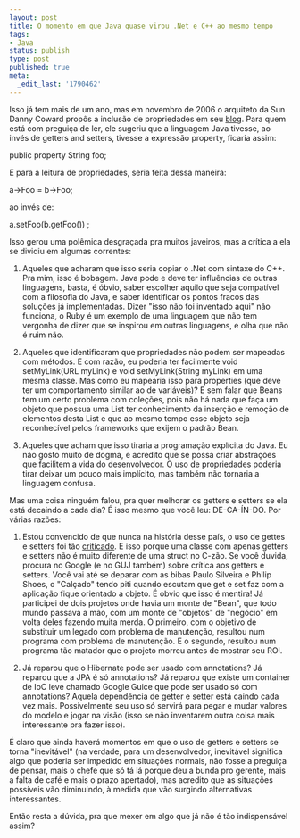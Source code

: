 ```yaml
---
layout: post
title: O momento em que Java quase virou .Net e C++ ao mesmo tempo
tags:
- Java
status: publish
type: post
published: true
meta:
  _edit_last: '1790462'
---
```


Isso já tem mais de um ano, mas em novembro de 2006 o arquiteto da Sun Danny Coward propôs a inclusão de propriedades em seu [blog](http://blogs.sun.com/dannycoward/date/20061102). Para quem está com preguiça de ler, ele sugeriu que a linguagem Java tivesse, ao invés de getters and setters, tivesse a expressão property, ficaria assim:

public property String foo;

E para a leitura de propriedades, seria feita dessa maneira:

a-&gt;Foo = b-&gt;Foo;

ao invés de:

a.setFoo(b.getFoo()) ;

Isso gerou uma polêmica desgraçada pra muitos javeiros, mas a crítica a ela se dividiu em algumas correntes:

1. Aqueles que acharam que isso seria copiar o .Net com sintaxe do C++. Pra mim, isso é bobagem. Java pode e deve ter influências de outras linguagens, basta, é óbvio, saber escolher aquilo que seja compatível com a filosofia do Java, e saber identificar os pontos fracos das soluções já implementadas. Dizer "isso não foi inventado aqui" não funciona, o Ruby é um exemplo de uma linguagem que não tem vergonha de dizer que se inspirou em outras linguagens, e olha que não é ruim não.

2. Aqueles que identificaram que propriedades não podem ser mapeadas com métodos. E com razão, eu poderia ter facilmente void setMyLink(URL myLink) e void setMyLink(String myLink) em uma mesma classe. Mas como eu mapearia isso para properties (que deve ter um comportamento similar ao de variáveis)? E sem falar que Beans tem um certo problema com coleções, pois não há nada que faça um objeto que possua uma List ter conhecimento da inserção e remoção de elementos desta List e que ao mesmo tempo esse objeto seja reconhecível pelos frameworks que exijem o padrão Bean.

3. Aqueles que acham que isso tiraria a programação explícita do Java. Eu não gosto muito de dogma, e acredito que se possa criar abstrações que facilitem a vida do desenvolvedor. O uso de propriedades poderia tirar deixar um pouco mais implícito, mas também não tornaria a linguagem confusa.

Mas uma coisa ninguém falou, pra quer melhorar os getters e setters se ela está decaindo a cada dia? É isso mesmo que você leu: DE-CA-ÍN-DO. Por várias razões:

1. Estou convencido de que nunca na história desse país, o uso de gettes e setters foi tão [criticado](http://blog.caelum.com.br/2006/09/14/nao-aprender-oo-getters-e-setters/). E isso porque uma classe com apenas getters e setters não é muito diferente de uma struct no C-zão. Se você duvida, procura no Google (e no GUJ também) sobre crítica aos getters e setters. Você vai até se deparar com as bibas Paulo Silveira e Philip Shoes, o "Calçado" tendo piti quando escutam que get e set faz com a aplicação fique orientado a objeto. É obvio que isso é mentira! Já participei de dois projetos onde havia um monte de "Bean", que todo mundo passava a mão, com um monte de "objetos" de "negócio" em volta deles fazendo muita merda. O primeiro, com o objetivo de substituir um legado com problema de manutenção, resultou num programa com problema de manutenção. E o segundo, resultou num programa tão matador que o projeto morreu antes de mostrar seu ROI.

2. Já reparou que o Hibernate pode ser usado com annotations? Já reparou que a JPA é só annotations? Já reparou que existe um container de IoC leve chamado Google Guice que pode ser usado só com annotations? Aquela dependência de getter e setter está caindo cada vez mais. Possivelmente seu uso só servirá para pegar e mudar valores do modelo e jogar na visão (isso se não inventarem outra coisa mais interessante pra fazer isso).

É claro que ainda haverá momentos em que o uso de getters e setters se torna "inevitável" (na verdade, para um desenvolvedor, inevitável significa algo que poderia ser impedido em situações normais, não fosse a preguiça de pensar, mais o chefe que só tá lá porque deu a bunda pro gerente, mais a falta de café e mais o prazo apertado), mas acredito que as situações possíveis vão diminuindo, à medida que vão surgindo alternativas interessantes.

Então resta a dúvida, pra que mexer em algo que já não é tão indispensável assim?
